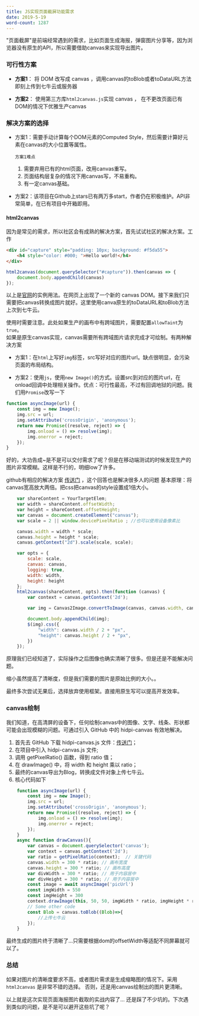 ```yaml
---
title: JS实现页面截屏功能需求
date: 2019-5-19
word-count: 1287
---
```


"页面截屏"是前端经常遇到的需求，比如页面生成海报，弹窗图片分享等，因为浏览器没有原生的API，所以需要借助canvas来实现导出图片。

<!-- more -->
### 可行性方案

- **方案1**： 将 DOM 改写成 canvas ，调用canvas的toBlob或者toDataURL方法即刻上传到七牛云或服务器

- **方案2**： 使用第三方库`html2canvas.js`实现 canvas ， 在不更改页面已有DOM的情况下优雅生产canvas
### 解决方案的选择
- 方案1：需要手动计算每个DOM元素的Computed Style，然后需要计算好元素在canvas的大小位置等属性。
 
  `方案1难点`  

  1. 需要弃用已有的html页面，改用canvas重写。 
  2. 页面结构层复杂的情况下用canvas写，不易重构。
  3. 有一定canvas基础。
   
- 方案2：该项目在Github上stars已有两万多start，作者仍在积极维护。API非常简单，在已有项目中开箱即用。

#### html2canvas

因为是常见的需求，所以社区会有成熟的解决方案，首先试试社区的解决方案。工作

```html
<div id="capture" style="padding: 10px; background: #f5da55">
    <h4 style="color: #000; ">Hello world!</h4>
</div>
```

```js
html2canvas(document.querySelector("#capture")).then(canvas => {
    document.body.appendChild(canvas)
});
```

以上是[官网](http://html2canvas.hertzen.com/)的实例用法。在网页上出现了一个新的 canvas DOM。接下来我们只需要把canvas转换成图片就好。这里使用canva原生的toDataURL和toBlob方法上次到七牛云。

使用时需要注意。此处如果生产的画布中有跨域图片，需要配置`allowTaint`为`true`。  
如果是原生canvas实现，canvas需要所有跨域图片请求完成才可绘制。有两种解决方案
- 方案1：在`html`上写好`img`标签，src写好对应的图片url。缺点很明显，会污染页面的布局结构。

- 方案2：使用`js`，使用`new Image()`的方式。设置src到对应的图片url，在onload回调中处理相关操作。优点：可行性最高，不过有回调地狱的问题。我们用`Promise`改写一下
``` js
function asyncImage(url) {
    const img = new Image();
    img.src = url;
    img.setAttribute('crossOrigin', 'anonymous');
    return new Promise((resolve, reject) => {
        img.onload = () => resolve(img);
        img.onerror = reject;
    });
}
```


好的，大功告成~是不是可以交付需求了呢？但是在移动端测试的时候发现生产的图片非常模糊。这样是不行的，明细low了许多。

github有相应的解决方案 [传送门](https://github.com/niklasvh/html2canvas/issues/390#issuecomment-208068027) ，这个回答也是解决很多人的问题
基本原理：将canvas宽高放大两倍。把css把canvas的style设置成1倍大小。

```js
    var shareContent = YourTargetElem; 
    var width = shareContent.offsetWidth; 
    var height = shareContent.offsetHeight; 
    var canvas = document.createElement("canvas"); 
    var scale = 2 || window.devicePixelRatio ; //也可以使用设备像素比

    canvas.width = width * scale; 
    canvas.height = height * scale; 
    canvas.getContext("2d").scale(scale, scale); 

    var opts = {
        scale: scale, 
        canvas: canvas, 
        logging: true, 
        width: width, 
        height: height 
    };
    html2canvas(shareContent, opts).then(function (canvas) {
        var context = canvas.getContext('2d');

        var img = Canvas2Image.convertToImage(canvas, canvas.width, canvas.height);

        document.body.appendChild(img);
        $(img).css({
            "width": canvas.width / 2 + "px",
            "height": canvas.height / 2 + "px",
        })
    });
```

原理我们已经知道了，实际操作之后图像也确实清晰了很多。但是还是不能解决问题。

缩小虽然提高了清晰度，但是我们需要的图片是原始比例的大小。。

最终多次尝试无果后，选择放弃使用框架。直接用原生写可以提高开发效率。

### canvas绘制
我们知道，在高清屏的设备下，任何绘制canvas中的图像、文字、线条、形状都可能会出现模糊的问题。可通过引入 GitHub 中的 hidpi-canvas 有效地解决。
1. 首先去 GitHub 下载 hidpi-canvas.js 文件：[传送门](https://github.com/jondavidjohn/hidpi-canvas-polyfill)；
2. 在项目中引入 hidpi-canvas.js 文件;
3. 调用 getPixelRatio() 函数，得到 ratio 值；
4. 在 drawImage() 中，将 width 和 height 乘以 ratio；
5. 最终的canvas导出为Blog，转换成文件对象上传七牛云。
6. 核心代码如下
```js
    function asyncImage(url) {
        const img = new Image();
        img.src = url;
        img.setAttribute('crossOrigin', 'anonymous');
        return new Promise((resolve, reject) => {
            img.onload = () => resolve(img);
            img.onerror = reject;
        });
    }
    async function drawCanvas(){
        var canvas = document.querySelector('canvas');
        var context = canvas.getContext('2d');
        var ratio = getPixelRatio(context);  // 关键代码
        canvas.width = 300 * ratio; // 画布宽度
        canvas.height = 300 * ratio; // 画布高度
        var divWidth = 300 * ratio; // 用于内容居中
        var divHeight = 300 * ratio; // 用于内容居中
        const image = await asyncImage('picUrl')
        const imgWidth = 550
        const imgHeight = 300
        context.drawImage(this, 50, 50, imgWidth * ratio, imgHeight * ratio)
        // Some other code
        const Blob = canvas.toBlob((Blob)=>{
            //上传七牛云
        });
    } 
```
最终生成的图片终于清晰了...只需要根据dom的offsetWidth等适配不同屏幕就可以了。

### 总结

如果对图片的清晰度要求不高，或者图片需求是生成缩略图的情况下。采用 `html2canvas` 是非常不错的选择。
否则，还是用canvas绘制出的图片更清晰。

以上就是这次实现页面海报图片截取的实战内容了... 还是踩了不少坑的。下次遇到类似的问题，是不是可以避开这些坑了呢？